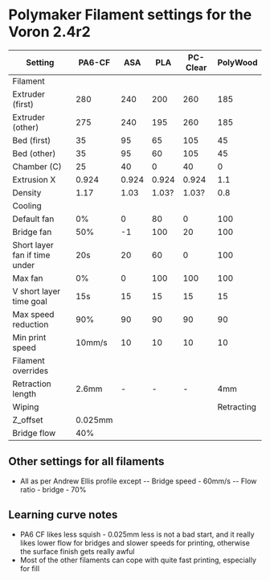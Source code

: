 # Polymaker Filament settings for the Voron 2.4r2

| Setting                       | PA6-CF | ASA   | PLA   | PC-Clear  | PolyWood   |
|-------------------------------|--------|-------|-------|-----------|------------|
| Filament                      |        |       |       |           |            |
| Extruder (first)              | 280    | 240   | 200   | 260       | 185        |
| Extruder (other)              | 275    | 240   | 195   | 260       | 185        |
| Bed (first)                   | 35     | 95    | 65    | 105       | 45         |
| Bed (other)                   | 35     | 95    | 60    | 105       | 45         |
| Chamber (C)                   | 25     | 40    | 0     | 40        | 0          |
| Extrusion X                   | 0.924  | 0.924 | 0.924 | 0.924     | 1.1        |
| Density                       | 1.17   | 1.03  | 1.03? | 1.03?     | 0.8        |
| Cooling                       |        |       |       |           |            |
| Default fan                   | 0%     | 0     | 80    | 0         | 100        |
| Bridge fan                    | 50%    | -1    | 100   | 20        | 100        |
| Short layer fan if time under | 20s    | 20    | 60    | 0         | 100        |
| Max fan                       | 0%     | 0     | 100   | 100       | 100        |
| V short layer time goal       | 15s    | 15    | 15    | 15        | 15         |
| Max speed reduction           | 90%    | 90    | 90    | 90        | 90         |
| Min print speed               | 10mm/s | 10    | 10    | 10        | 10         |
| Filament overrides            |        |       |       |           |            |
| Retraction length             | 2.6mm  | -     | -     | -         | 4mm        |
| Wiping                        |        |       |       |           | Retracting |
| Z_offset                      | 0.025mm|       |       |           |            |
| Bridge flow                   | 40%    |       |       |           |            |

## Other settings for all filaments

- All as per Andrew Ellis profile except
-- Bridge speed - 60mm/s
-- Flow ratio - bridge - 70%

## Learning curve notes
- PA6 CF likes less squish - 0.025mm less is not a bad start, and it really likes lower flow for bridges and slower speeds for printing, otherwise the surface finish gets really awful
- Most of the other filaments can cope with quite fast printing, especially for fill
